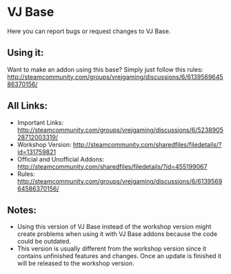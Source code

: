 # VJ Base
Here you can report bugs or request changes to VJ Base.

## Using it:
Want to make an addon using this base? Simply just follow this rules: http://steamcommunity.com/groups/vrejgaming/discussions/6/613956964586370156/

## All Links:
- Important Links: http://steamcommunity.com/groups/vrejgaming/discussions/6/523890528712003319/
- Workshop Version: http://steamcommunity.com/sharedfiles/filedetails/?id=131759821
- Official and Unofficial Addons: http://steamcommunity.com/sharedfiles/filedetails/?id=455199067
- Rules: http://steamcommunity.com/groups/vrejgaming/discussions/6/613956964586370156/

## Notes:
- Using this version of VJ Base instead of the workshop version might create problems when using it with VJ Base addons because the code could be outdated.
- This version is usually different from the workshop version since it contains unfinished features and changes. Once an update is finished it will be released to the workshop version.
